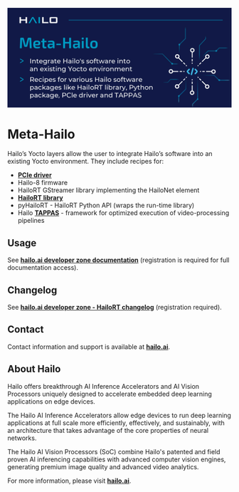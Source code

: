 <p align="left">
  <img src=".meta_hailo.jpg" />
</p>


# Meta-Hailo #

Hailo’s Yocto layers allow the user to integrate Hailo’s software into an existing Yocto environment. They include recipes
for:
- [**PCIe driver**](https://github.com/hailo-ai/hailort-drivers)
- Hailo-8 firmware
- HailoRT GStreamer library implementing the HailoNet element
- [**HailoRT library**](https://github.com/hailo-ai/hailort)
- pyHailoRT - HailoRT Python API (wraps the run-time library)
- Hailo [**TAPPAS**](https://github.com/hailo-ai/tappas) - framework for optimized execution of video-processing pipelines

## Usage

See [**hailo.ai developer zone documentation**](https://hailo.ai/developer-zone/documentation/hailort/latest/) (registration is required for  full documentation access).

## Changelog

See [**hailo.ai developer zone - HailoRT changelog**](https://hailo.ai/developer-zone/documentation/hailort/latest/?sp_referrer=changelog/changelog.html) (registration required).

## Contact

Contact information and support is available at [**hailo.ai**](https://hailo.ai/contact-us/).

## About Hailo

Hailo offers breakthrough AI Inference Accelerators and AI Vision Processors uniquely designed to accelerate embedded deep learning applications on edge devices.

The Hailo AI Inference Accelerators allow edge devices to run deep learning applications at full scale more efficiently, effectively, and sustainably, with an architecture that takes advantage of the core properties of neural networks.

The Hailo AI Vision Processors (SoC) combine Hailo's patented and field proven AI inferencing capabilities with advanced computer vision engines, generating premium image quality and advanced video analytics.

For more information, please visit [**hailo.ai**](https://hailo.ai/).